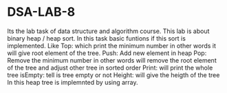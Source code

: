 # DSA-LAB-8
Its the lab task of data structure and algorithm course.
This lab is about binary heap / heap sort. In this task basic funtions if this sort is implemented.
Like
  Top: which print the minimum number in other words it will give root element of the tree.
  Push: Add new element in heap
  Pop: Remove the minimum number in other words will remove the root element of the tree and adjust other tree in sorted order
  Print: will print the whole tree
  isEmpty: tell is tree empty or not
  Height: will give the heigth of the tree
In this heap tree is implemnted by using array.
